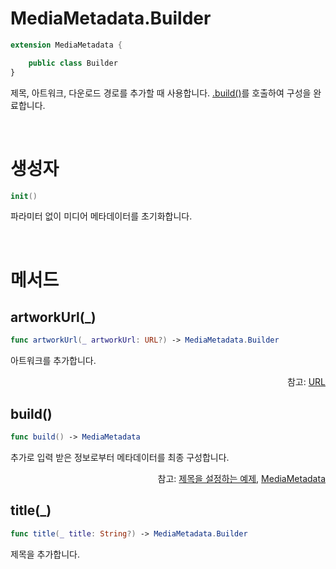 # MediaMetadata.Builder

```swift
extension MediaMetadata {

    public class Builder
}
```
제목, 아트워크, 다운로드 경로를 추가할 때 사용합니다. [.build()](#build)를 호출하여 구성을 완료합니다.

<br>

# 생성자

```swift
init()
```

파라미터 없이 미디어 메타데이터를 초기화합니다.

<br>

# 메서드

## artworkUrl(_)

```swift
func artworkUrl(_ artworkUrl: URL?) -> MediaMetadata.Builder
``` 

아트워크를 추가합니다.

<div align="right">
참고: <a href="https://developer.apple.com/documentation/foundation/url">URL</a>
</div>

## build()

```swift
func build() -> MediaMetadata
``` 

추가로 입력 받은 정보로부터 메타데이터를 최종 구성합니다.

<div align="right">
참고: <a href="../../how-to-use/home.md#제목을-설정하는-예제">제목을 설정하는 예제</a>, 
<a href="../../struct/media-metadata/home.md">MediaMetadata</a>
</div>

## title(_)

```swift
func title(_ title: String?) -> MediaMetadata.Builder
``` 

제목을 추가합니다.
